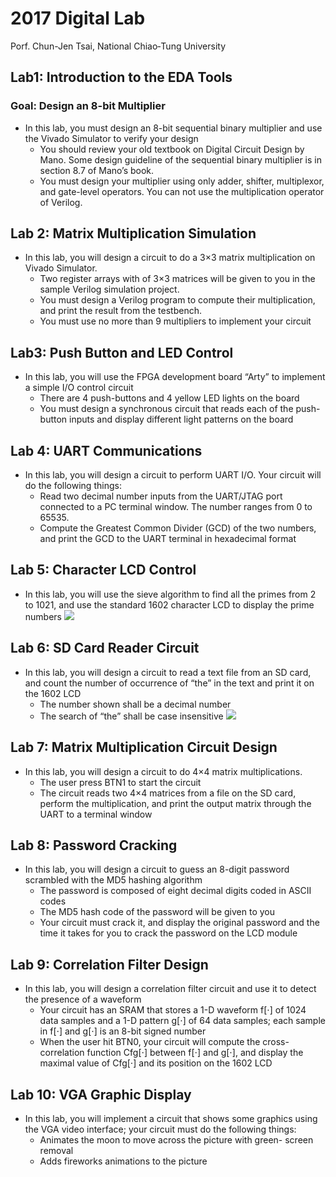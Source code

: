 # 2017 Digital Lab
Porf. Chun-Jen Tsai, National Chiao‐Tung University

## Lab1: Introduction to the EDA Tools
### Goal: Design an 8-bit Multiplier
- In this lab, you must design an 8-bit sequential binary multiplier and use the Vivado Simulator to verify your design
    - You should review your old textbook on Digital Circuit Design by Mano. Some design guideline of the sequential binary multiplier is in section 8.7 of Mano’s book.
    - You must design your multiplier using only adder, shifter, multiplexor, and gate-level operators. You can not use the multiplication operator of Verilog.
    
## Lab 2: Matrix Multiplication Simulation
- In this lab, you will design a circuit to do a 3×3 matrix multiplication on Vivado Simulator.
    - Two register arrays with of 3×3 matrices will be given to you in the sample Verilog simulation project.
    - You must design a Verilog program to compute their multiplication, and print the result from the testbench.
    - You must use no more than 9 multipliers to implement your circuit

## Lab3: Push Button and LED Control
- In this lab, you will use the FPGA development board “Arty” to implement a simple I/O control circuit
    - There are 4 push-buttons and 4 yellow LED lights on the board
    - You must design a synchronous circuit that reads each of the push-button inputs and display different light patterns on the board
    
## Lab 4: UART Communications
- In this lab, you will design a circuit to perform UART I/O. Your circuit will do the following things:
    - Read two decimal number inputs from the UART/JTAG port connected to a PC terminal window. The number ranges from 0 to 65535.
    - Compute the Greatest Common Divider (GCD) of the two numbers, and print the GCD to the UART terminal in hexadecimal format

## Lab 5: Character LCD Control
- In this lab, you will use the sieve algorithm to find all the primes from 2 to 1021, and use the standard 1602 character LCD to display the prime numbers
![](https://i.imgur.com/T0nMcUD.png)
 
## Lab 6: SD Card Reader Circuit
- In this lab, you will design a circuit to read a text file from an SD card, and count the number of occurrence of “the” in the text and print it on the 1602 LCD
    - The number shown shall be a decimal number
    - The search of “the” shall be case insensitive
![](https://i.imgur.com/nJE9ayG.png)


## Lab 7: Matrix Multiplication Circuit Design
- In this lab, you will design a circuit to do 4×4 matrix multiplications.
    - The user press BTN1 to start the circuit
    - The circuit reads two 4×4 matrices from a file on the SD card, perform the multiplication, and print the output matrix through the UART to a terminal window

## Lab 8: Password Cracking
- In this lab, you will design a circuit to guess an 8-digit password scrambled with the MD5 hashing algorithm
    - The password is composed of eight decimal digits coded in ASCII codes
    - The MD5 hash code of the password will be given to you
    - Your circuit must crack it, and display the original password and the time it takes for you to crack the password on the LCD module
## Lab 9: Correlation Filter Design
- In this lab, you will design a correlation filter circuit and use it to detect the presence of a waveform
    - Your circuit has an SRAM that stores a 1-D waveform f[⋅] of 1024 data samples and a 1-D pattern g[⋅] of 64 data samples; each sample in f[⋅] and g[⋅] is an 8-bit signed number
    - When the user hit BTN0, your circuit will compute the cross- correlation function Cfg[⋅] between f[⋅] and g[⋅], and display the maximal value of Cfg[⋅] and its position on the 1602 LCD
    
## Lab 10: VGA Graphic Display
- In this lab, you will implement a circuit that shows some graphics using the VGA video interface; your circuit must do the following things:
    - Animates the moon to move across the picture with green- screen removal
    - Adds fireworks animations to the picture
